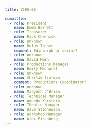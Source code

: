 ```yaml
---
title: 2005-06

committee:
  - role: President
    name: Emma Barnett
  - role: Treasurer
    name: Rick Chernick
  - role: unknown
    name: Rufus Tanner
    comment: Edinburgh or social?
  - role: unknown
    name: David Maih
  - role: Productions Manager
    name: Emily Medhurst
  - role: unknown
    name: Charlie Brafman
    comment: Productions Coordinator?
  - role: unknown
    name: Maryann O'Brien
  - role: Technical Manager
    name: Amanda Kerstein
  - role: Theatre Manager
    name: Dave Stephenson
  - role: Workshop Manager
    name: Alex Eisenberg
---
```

